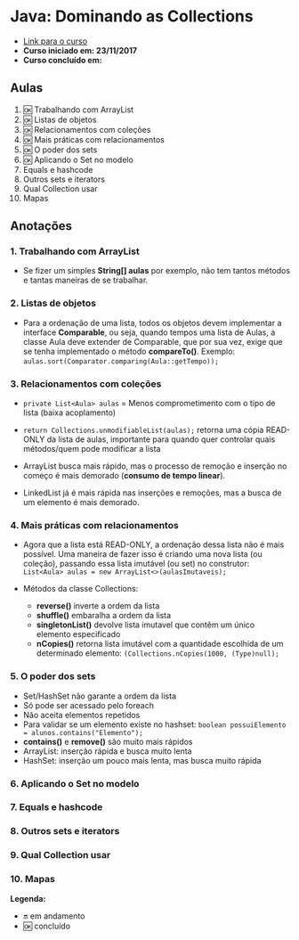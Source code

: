 # Java: Dominando as Collections

- [Link para o curso](https://cursos.alura.com.br/course/java-collections)
- **Curso iniciado em: 23/11/2017**
- **Curso concluído em:**

## Aulas

1. :ok: Trabalhando com ArrayList
2. :ok: Listas de objetos
3. :ok: Relacionamentos com coleções
4. :ok: Mais práticas com relacionamentos
5. :ok: O poder dos sets
6. :ok: Aplicando o Set no modelo
7. Equals e hashcode
8. Outros sets e iterators
9. Qual Collection usar
10. Mapas

## Anotações

### 1. Trabalhando com ArrayList

- Se fizer um simples **String[] aulas** por exemplo, não tem tantos métodos e tantas maneiras de se trabalhar.

### 2. Listas de objetos

- Para a ordenação de uma lista, todos os objetos devem implementar a interface **Comparable**, ou seja, quando tempos uma lista de Aulas, a classe Aula deve extender de Comparable, que por sua vez, exige que se tenha implementado o método **compareTo()**. Exemplo: ```aulas.sort(Comparator.comparing(Aula::getTempo));```

### 3. Relacionamentos com coleções

- ```private List<Aula> aulas``` = Menos comprometimento com o tipo de lista (baixa acoplamento)

- ```return Collections.unmodifiableList(aulas);``` retorna uma cópia READ-ONLY da lista de aulas, importante para quando quer controlar quais métodos/quem pode modificar a lista

- ArrayList busca mais rápido, mas o processo de remoção e inserção no começo é mais demorado (**consumo de tempo linear**).

- LinkedList já é mais rápida nas inserções e remoções, mas a busca de um elemento é mais demorado.

### 4. Mais práticas com relacionamentos

- Agora que a lista está READ-ONLY, a ordenação dessa lista não é mais possível. Uma maneira de fazer isso é criando uma nova lista (ou coleção), passando essa lista imutável (ou set) no construtor: ```List<Aula> aulas = new ArrayList<>(aulasImutaveis);```

- Métodos da classe Collections:
  - **reverse()** inverte a ordem da lista
  - **shuffle()** embaralha a ordem da lista
  - **singletonList()** devolve lista imutavel que contêm um único elemento especificado
  - **nCopies()** retorna lista imutável com a quantidade escolhida de um determinado elemento: ```(Collections.nCopies(1000, (Type)null);```

### 5. O poder dos sets

- Set/HashSet não garante a ordem da lista
- Só pode ser acessado pelo foreach
- Não aceita elementos repetidos
- Para validar se um elemento existe no hashset: ```boolean possuiElemento = alunos.contains("Elemento");```
- **contains()** e **remove()** são muito mais rápidos
- ArrayList: inserção rápida e busca muito lenta
- HashSet: inserção um pouco mais lenta, mas busca muito rápida

### 6. Aplicando o Set no modelo

### 7. Equals e hashcode

### 8. Outros sets e iterators

### 9. Qual Collection usar

### 10. Mapas

**Legenda:**

- :on: em andamento
- :ok: concluído
